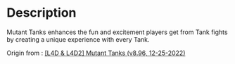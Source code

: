 # Description

Mutant Tanks enhances the fun and excitement players get from Tank fights by creating a unique experience with every Tank.

Origin from : [[L4D &amp; L4D2] Mutant Tanks (v8.96, 12-25-2022)](https://forums.alliedmods.net/showthread.php?p=2555153)
